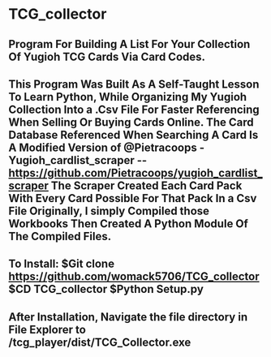 # TCG_collector
Program For Building A List For Your Collection Of Yugioh TCG Cards Via Card Codes.
-----------------------------------------------------------------

This Program Was Built As A Self-Taught Lesson To Learn Python, While Organizing My Yugioh Collection Into a .Csv File For Faster Referencing When Selling Or Buying Cards Online. The Card Database Referenced When Searching A Card Is A Modified Version of 
@Pietracoops - Yugioh_cardlist_scraper -- https://github.com/Pietracoops/yugioh_cardlist_scraper
The Scraper Created Each Card Pack With Every Card Possible For That Pack In a Csv File Originally, I simply Compiled those Workbooks
Then Created A Python Module Of The Compiled Files.
----------------------------------------------------------------

To Install:
$Git clone https://github.com/womack5706/TCG_collector
$CD TCG_collector
$Python Setup.py
----------------------------------------------------------------

After Installation, Navigate the file directory in File Explorer to /tcg_player/dist/TCG_Collector.exe
----------------------------------------------------------------
